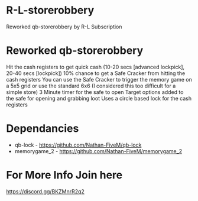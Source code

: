 # R-L-storerobbery
Reworked qb-storerobbery by R-L Subscription

# Reworked qb-storerobbery
Hit the cash registers to get quick cash (10-20 secs [advanced lockpick], 20-40 secs [lockpick]) 10% chance to get a Safe Cracker from hitting the cash registers You can use the Safe Cracker to trigger the memory game on a 5x5 grid or use the standard 6x6 (I considered this too difficult for a simple store) 3 Minute timer for the safe to open Target options added to the safe for opening and grabbing loot Uses a circle based lock for the cash registers

# Dependancies
* qb-lock - https://github.com/Nathan-FiveM/qb-lock
* memorygame_2 - https://github.com/Nathan-FiveM/memorygame_2

# For More Info Join here
https://discord.gg/BKZMnrR2q2
